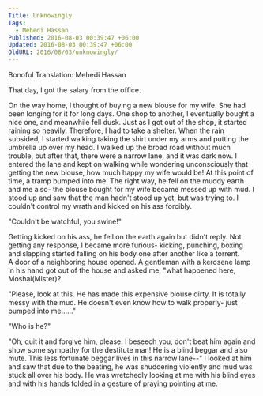 ```yaml
---
Title: Unknowingly
Tags:
  - Mehedi Hassan
Published: 2016-08-03 00:39:47 +06:00
Updated: 2016-08-03 00:39:47 +06:00
OldURL: 2016/08/03/unknowingly/
---
```


Bonoful 
Translation: Mehedi Hassan 

That day, I got the salary from the office.

On the way home, I thought of buying a new blouse for my wife. She had been longing for it for long days. One shop to another, I eventually bought a nice one, and meanwhile fell dusk. Just as I got out of the shop, it started raining so heavily. Therefore, I had to take a shelter. When the rain subsided, I started walking taking the shirt under my arms and putting the umbrella up over my head. I walked up the broad road without much trouble, but after that, there were a narrow lane, and it was dark now. I entered the lane and kept on walking while wondering unconsciously that getting the new blouse, how much happy my wife would be! At this point of time, a tramp bumped into me. The right way, he fell on the muddy earth and me also- the blouse bought for my wife became messed up with mud. I stood up and saw that the man hadn't stood up yet, but was trying to. I couldn't control my wrath and kicked on his ass forcibly.  

"Couldn't be watchful, you swine!"  

Getting kicked on his ass, he fell on the earth again but didn't reply. Not getting any response, I became more furious- kicking, punching, boxing and slapping started falling on his body one after another like a torrent.  
 A door of a neighboring house opened. A gentleman with a kerosene lamp in his hand got out of the house and asked me, "what happened here, Moshai(Mister)?

"Please, look at this. He has made this expensive blouse dirty. It is totally messy with the mud. He doesn't even know how to walk properly- just bumped into me……"  

"Who is he?" 

"Oh, quit it and forgive him, please. I beseech you, don't beat him again and show some sympathy for the destitute man! He is a blind beggar and also mute. This less fortunate beggar lives in this narrow lane--"
I looked at him and saw that due to the beating, he was shuddering violently and mud was stuck all over his body.  He was wretchedly looking at me with his blind eyes and with his hands folded in a gesture of praying pointing at me.   

 

